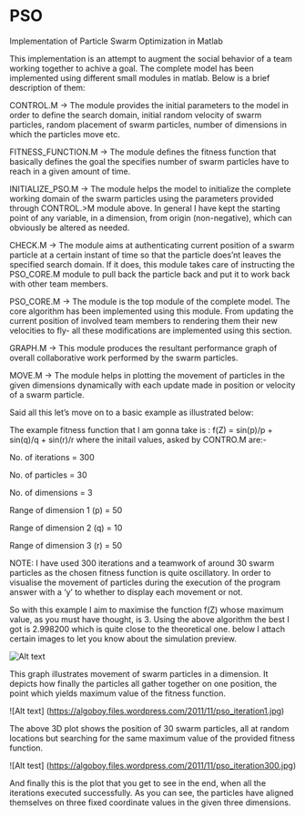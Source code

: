 # PSO
Implementation of Particle Swarm Optimization in Matlab

This implementation is an attempt to augment the social behavior of a team working together to achive a goal. The complete model has been implemented using different small modules in matlab. Below is a brief description of them:

CONTROL.M -> The module provides the initial parameters to the model in order to define the search domain, initial random velocity of swarm particles, random placement of swarm particles, number of dimensions in which the particles move etc.

FITNESS_FUNCTION.M -> The module defines the fitness function that basically defines the goal the specifies number of swarm particles have to reach in a given amount of time.

INITIALIZE_PSO.M -> The module helps the model to initialize the complete working domain of the swarm particles using the parameters provided through CONTROL.>M module above. In general I have kept the starting point of any variable, in a dimension, from origin (non-negative), which can obviously be altered as needed.

CHECK.M -> The module aims at authenticating current position of a swarm particle at a certain instant of time so that the particle does’nt leaves the specified search domain. If it does, this module takes care of instructing the PSO_CORE.M module to pull back the particle back and put it to work back with other team members.

PSO_CORE.M -> The module is the top module of the complete model. The core algorithm has been implemented using this module. From updating the current position of involved team members to rendering them their new velocities to fly- all these modifications are implemented using this section.

GRAPH.M -> This module produces the resultant performance graph of overall collaborative work performed by the swarm particles.

MOVE.M -> The module helps in plotting the movement of particles in the given dimensions dynamically with each update made in position or velocity of a swarm particle.

Said all this let’s move on to a basic example as illustrated below:

The example fitness function that I am gonna take is : f(Z) = sin(p)/p + sin(q)/q + sin(r)/r where the initail values, asked by CONTRO.M are:-

No. of iterations = 300

No. of particles = 30

No. of dimensions = 3

Range of dimension 1 (p) = 50

Range of dimension 2 (q) = 10

Range of dimension 3 (r) = 50

NOTE: I have used 300 iterations and a teamwork of around 30 swarm particles as the chosen fitness function is quite oscillatory. In order to visualise the movement of particles during the execution of the program answer with a ‘y’ to whether to display each movement or not.

So with this example I aim to maximise the function f(Z) whose maximum value, as you must have thought, is 3. Using the above algorithm the best I got is 2.998200 which is quite close to the theoretical one. below I attach certain images to let you know about the simulation preview.

![Alt text](https://algoboy.files.wordpress.com/2011/11/pso_graph.jpg "PSO GRAPH")

This graph illustrates movement of swarm particles in a dimension. It depicts how finally the particles all gather together on one position, the point which yields maximum value of the fitness function.

![Alt text] (https://algoboy.files.wordpress.com/2011/11/pso_iteration1.jpg)

The above 3D plot shows the position of 30 swarm particles, all at random locations but searching for the same maximum value of the provided fitness function.

![Alt test] (https://algoboy.files.wordpress.com/2011/11/pso_iteration300.jpg)

And finally this is the plot that you get to see in the end, when all the iterations executed successfully. As you can see, the particles have aligned themselves on three fixed coordinate values in the given three dimensions.
